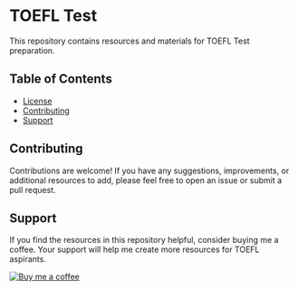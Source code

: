 # TOEFL Test

This repository contains resources and materials for TOEFL Test preparation.

## Table of Contents

- [License](#license)
- [Contributing](#contributing)
- [Support](#support)


## Contributing

Contributions are welcome! If you have any suggestions, improvements, or additional resources to add, please feel free to open an issue or submit a pull request.

## Support
If you find the resources in this repository helpful, consider buying me a coffee. Your support will help me create more resources for TOEFL aspirants.

[![Buy me a coffee](https://www.buymeacoffee.com/assets/img/custom_images/orange_img.png)](https://www.buymeacoffee.com/risingpheonix)

